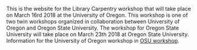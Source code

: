 This is the website for the Library Carpentry workshop that will take place on March 16rd 2018 at the University of Oregon. This workshop is one of two twin workshops organized in collaboration between University of Oregon and Oregon State University. The workshop for Oregon State University will take place on March 23th 2018 at Oregon State University. Information for the University of Oregon workshop in [OSU workshop][OSU workshop].

[OSU workshop]:  https://osulp.github.io/2018-03-23-OregonStateUniversity/

